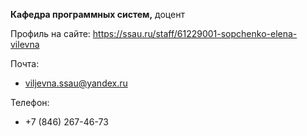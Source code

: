 **Кафедра программных систем,** доцент

Профиль на сайте: 
https://ssau.ru/staff/61229001-sopchenko-elena-vilevna

Почта:
- viljevna.ssau@yandex.ru

Телефон:
- +7 (846) 267-46-73